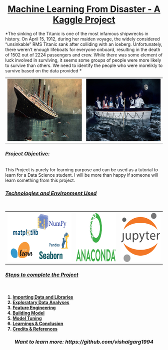 <div id="top">
<a href="https://www.kaggle.com/c/titanic"><h1><center>Machine Learning From Disaster - A Kaggle Project</h1></center></a>
*The sinking of the Titanic is one of the most infamous shipwrecks in history. On April 15, 1912, during her maiden voyage, the widely considered “unsinkable” RMS Titanic sank after colliding with an iceberg. Unfortunately, there weren’t enough lifeboats for everyone onboard, resulting in the death of 1502 out of 2224 passengers and crew. While there was some element of luck involved in surviving, it seems some groups of people were more likely to survive than others. We need to identify the people who were morelikly to survive based on the data provided *
<table><tr>
<td> <img src="images/Titanic Sinks.jpg" alt="Titanic Sinking" style="width: 550px;height:200px"/> </td>
<td> <img src="images/Titanic Sinks1.jpg" alt="People saving their lives" style="width: 550px;height:200px"/> </td>
</tr></table>

<h3><u><i>Project Objective:</h3></u></i><br>
This Project is purely for learning purpose and can be used as a tutorial to learn for a Data Science student. I will be more than happy if someone will learn something from this project. 

<h3><u><i>Technologies and Environment Used</h3></u></i><br>
<table><tr>
<td> <img src="images/Technologies.jpg" alt="Libraries used" style="width: 400px;height:160px"/> </td>
<td> <img src="images/Anaconda.png" alt="Environment" style="width: 250px;height:160px"/> </td>
<td> <img src="images/Jupyter.png" alt="For Writing Code" style="width: 250px;height:160px"/> </td>
</tr></table>

<h3><u><i>Steps to complete the Project</h3></u></i><br>
<ol>
<h4>
<li><a href="#IMP">Importing Data and Libraries</a></li>
<li><a href="#EDA">Exploratary Data Analyses</a><br></li>
<li><a href="#FE">Feature Engineering</a><br></li>
<li><a href="#MB">Building Model</a><br></li>
<li><a href="#ACC">Model Tuning</a><br></li>
<li><a href="#CON">Learnings & Conclusion</a><br></li>
<li><a href="#CRE">Credits & References</a><br></li>
</h4>
</ol>
<center><h3><i>Want to learn more: <a href"https://github.com/vishalgarg1994">https://github.com/vishalgarg1994</a></i></h3><center>
</div>
